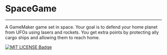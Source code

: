 # SpaceGame
------------
A GameMaker game set in space. Your goal is to defend your home planet from UFOs
using lasers and rockets. You get extra points by protecting ally cargo ships
and allowing them to reach home.

[![MIT LICENSE Badge](https://img.shields.io/github/license/mashape/apistatus.svg)](/LICENSE.md "MIT Licensed")

